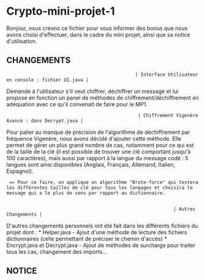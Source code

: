 # Crypto-mini-projet-1

Bonjour, nous créons ce fichier pour vous informer des bonus que nous avons choisi d'effectuer, dans le cadre du mini projet, ainsi que sa notice d'utilisation.

##                                                                      CHANGEMENTS

                                                   | Interface Utilisateur en console : fichier UI.java | 

Demande à l'utilisateur s'il veut chiffrer, déchiffrer un message et lui propose en fonction un panel de méthodes de chiffrement/déchiffrement en adéquation avec ce qu'il convenait de faire pour le MP1.


                                                    | Chiffrement Vigenère Avancé : dans Decrypt.java |

Pour palier au manque de précision de l'algorithme de déchiffrement par fréquence Vigenère, nous avons décidé d'ajouter cette méthode. Elle permet de gérer un plus grand nombre de cas, notamment pour ce qui est de la taille de la clé (il est possible de trouver une clé comportant jusqu'à 100 caractères), mais aussi par rapport à la langue du message codé : 5 langues sont ainsi disponibles (Anglais, Français, Allemand, Italien, Espagnol).

     => Pour ce faire, on applique un algorithme "Brute-force" qui testera les différentes tailles de clé pour tous les langages et choisira le message qui a le plus de sens par rapport au dictionnaire.


                                                                 | Autres Changements |
                                                                 
D'autres changements personnels ont été fait dans les différents fichiers du projet dont :
    * Helper.java - Ajout d'une méthode de lecture des fichiers dictionnaires (celle permettant de préciser le chemin d'accès)
    * Encrypt.java et Decrypt.java - Ajout de méthodes de surcharge pour traiter tous les cas, changement des imports...

##                                                                       NOTICE
